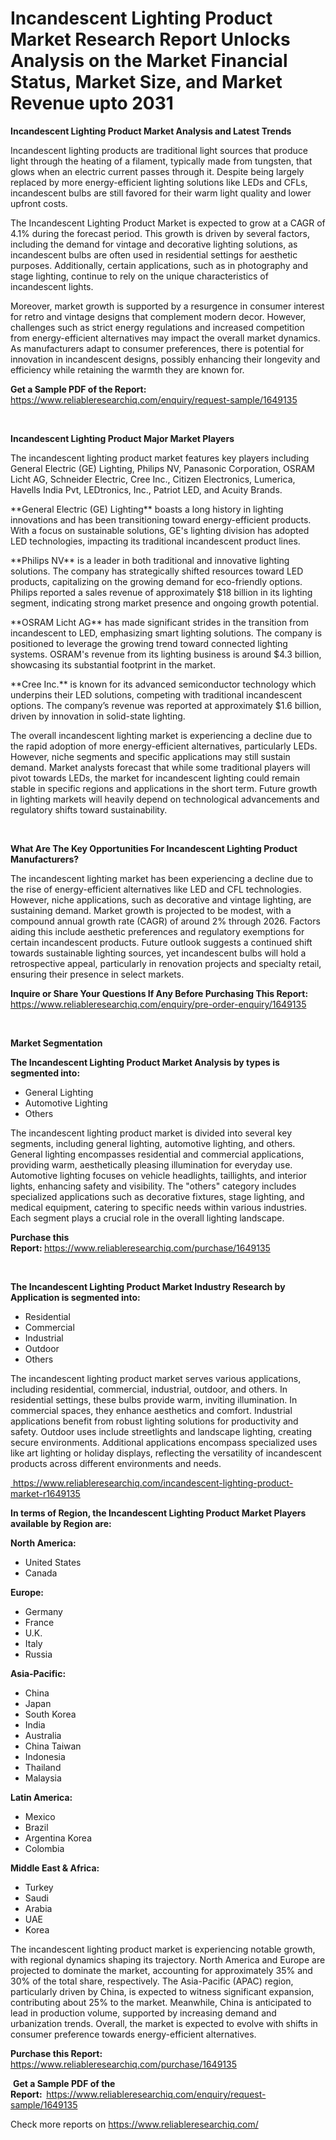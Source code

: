 <p><h1>Incandescent Lighting Product Market Research Report Unlocks Analysis on the Market Financial Status, Market Size, and Market Revenue upto 2031</h1></p><p><strong>Incandescent Lighting Product Market Analysis and Latest Trends</strong></p>
<p><p>Incandescent lighting products are traditional light sources that produce light through the heating of a filament, typically made from tungsten, that glows when an electric current passes through it. Despite being largely replaced by more energy-efficient lighting solutions like LEDs and CFLs, incandescent bulbs are still favored for their warm light quality and lower upfront costs.</p><p>The Incandescent Lighting Product Market is expected to grow at a CAGR of 4.1% during the forecast period. This growth is driven by several factors, including the demand for vintage and decorative lighting solutions, as incandescent bulbs are often used in residential settings for aesthetic purposes. Additionally, certain applications, such as in photography and stage lighting, continue to rely on the unique characteristics of incandescent lights.</p><p>Moreover, market growth is supported by a resurgence in consumer interest for retro and vintage designs that complement modern decor. However, challenges such as strict energy regulations and increased competition from energy-efficient alternatives may impact the overall market dynamics. As manufacturers adapt to consumer preferences, there is potential for innovation in incandescent designs, possibly enhancing their longevity and efficiency while retaining the warmth they are known for.</p></p>
<p><strong>Get a Sample PDF of the Report:&nbsp;</strong> <a href="https://www.reliableresearchiq.com/enquiry/request-sample/1649135?utm_campaign=1834&utm_medium=2&utm_source=Github&utm_content=ia&utm_term=29122024&utm_id=incandescent-lighting-product">https://www.reliableresearchiq.com/enquiry/request-sample/1649135</a></p>
<p>&nbsp;</p>
<p><strong>Incandescent Lighting Product Major Market Players</strong></p>
<p><p>The incandescent lighting product market features key players including General Electric (GE) Lighting, Philips NV, Panasonic Corporation, OSRAM Licht AG, Schneider Electric, Cree Inc., Citizen Electronics, Lumerica, Havells India Pvt, LEDtronics, Inc., Patriot LED, and Acuity Brands.</p><p>**General Electric (GE) Lighting** boasts a long history in lighting innovations and has been transitioning toward energy-efficient products. With a focus on sustainable solutions, GE's lighting division has adopted LED technologies, impacting its traditional incandescent product lines. </p><p>**Philips NV** is a leader in both traditional and innovative lighting solutions. The company has strategically shifted resources toward LED products, capitalizing on the growing demand for eco-friendly options. Philips reported a sales revenue of approximately $18 billion in its lighting segment, indicating strong market presence and ongoing growth potential.</p><p>**OSRAM Licht AG** has made significant strides in the transition from incandescent to LED, emphasizing smart lighting solutions. The company is positioned to leverage the growing trend toward connected lighting systems. OSRAM's revenue from its lighting business is around $4.3 billion, showcasing its substantial footprint in the market.</p><p>**Cree Inc.** is known for its advanced semiconductor technology which underpins their LED solutions, competing with traditional incandescent options. The company’s revenue was reported at approximately $1.6 billion, driven by innovation in solid-state lighting.</p><p>The overall incandescent lighting market is experiencing a decline due to the rapid adoption of more energy-efficient alternatives, particularly LEDs. However, niche segments and specific applications may still sustain demand. Market analysts forecast that while some traditional players will pivot towards LEDs, the market for incandescent lighting could remain stable in specific regions and applications in the short term. Future growth in lighting markets will heavily depend on technological advancements and regulatory shifts toward sustainability.</p></p>
<p>&nbsp;</p>
<p><strong>What Are The Key Opportunities For Incandescent Lighting Product Manufacturers?</strong></p>
<p><p>The incandescent lighting market has been experiencing a decline due to the rise of energy-efficient alternatives like LED and CFL technologies. However, niche applications, such as decorative and vintage lighting, are sustaining demand. Market growth is projected to be modest, with a compound annual growth rate (CAGR) of around 2% through 2026. Factors aiding this include aesthetic preferences and regulatory exemptions for certain incandescent products. Future outlook suggests a continued shift towards sustainable lighting sources, yet incandescent bulbs will hold a retrospective appeal, particularly in renovation projects and specialty retail, ensuring their presence in select markets.</p></p>
<p><strong>Inquire or Share Your Questions If Any Before Purchasing This Report:</strong> <a href="https://www.reliableresearchiq.com/enquiry/pre-order-enquiry/1649135?utm_campaign=1834&utm_medium=2&utm_source=Github&utm_content=ia&utm_term=29122024&utm_id=incandescent-lighting-product">https://www.reliableresearchiq.com/enquiry/pre-order-enquiry/1649135</a></p>
<p>&nbsp;</p>
<p><strong>Market Segmentation</strong></p>
<p><strong>The Incandescent Lighting Product Market Analysis by types is segmented into:</strong></p>
<p><ul><li>General Lighting</li><li>Automotive Lighting</li><li>Others</li></ul></p>
<p><p>The incandescent lighting product market is divided into several key segments, including general lighting, automotive lighting, and others. General lighting encompasses residential and commercial applications, providing warm, aesthetically pleasing illumination for everyday use. Automotive lighting focuses on vehicle headlights, taillights, and interior lights, enhancing safety and visibility. The "others" category includes specialized applications such as decorative fixtures, stage lighting, and medical equipment, catering to specific needs within various industries. Each segment plays a crucial role in the overall lighting landscape.</p></p>
<p><strong>Purchase this Report:&nbsp;</strong><a href="https://www.reliableresearchiq.com/purchase/1649135?utm_campaign=1834&utm_medium=2&utm_source=Github&utm_content=ia&utm_term=29122024&utm_id=incandescent-lighting-product">https://www.reliableresearchiq.com/purchase/1649135</a></p>
<p>&nbsp;</p>
<p><strong>The Incandescent Lighting Product Market Industry Research by Application is segmented into:</strong></p>
<p><ul><li>Residential</li><li>Commercial</li><li>Industrial</li><li>Outdoor</li><li>Others</li></ul></p>
<p><p>The incandescent lighting product market serves various applications, including residential, commercial, industrial, outdoor, and others. In residential settings, these bulbs provide warm, inviting illumination. In commercial spaces, they enhance aesthetics and comfort. Industrial applications benefit from robust lighting solutions for productivity and safety. Outdoor uses include streetlights and landscape lighting, creating secure environments. Additional applications encompass specialized uses like art lighting or holiday displays, reflecting the versatility of incandescent products across different environments and needs.</p></p>
<p><a href="https://www.reliableresearchiq.com/incandescent-lighting-product-market-r1649135?utm_campaign=1834&utm_medium=2&utm_source=Github&utm_content=ia&utm_term=29122024&utm_id=incandescent-lighting-product">&nbsp;https://www.reliableresearchiq.com/incandescent-lighting-product-market-r1649135</a></p>
<p><strong>In terms of Region, the Incandescent Lighting Product Market Players available by Region are:</strong></p>
<p>
    <p> <strong> North America: </strong>
        <ul>
            <li>United States</li>
            <li>Canada</li>
        </ul>
        </p> 
    <p> <strong> Europe: </strong>
        <ul>
            <li>Germany</li>
            <li>France</li>
            <li>U.K.</li>
            <li>Italy</li>
            <li>Russia</li>
        </ul>
        </p> 
    <p> <strong> Asia-Pacific: </strong>
        <ul>
            <li>China</li>
            <li>Japan</li>
            <li>South Korea</li>
            <li>India</li>
            <li>Australia</li>
            <li>China Taiwan</li>
            <li>Indonesia</li>
            <li>Thailand</li>
            <li>Malaysia</li>
        </ul>
        </p> 
    <p> <strong> Latin America: </strong>
        <ul>
            <li>Mexico</li>
            <li>Brazil</li>
            <li>Argentina Korea</li>
            <li>Colombia</li>
        </ul>
        </p> 
    <p> <strong> Middle East & Africa: </strong>
        <ul>
            <li>Turkey</li>
            <li>Saudi</li>
            <li>Arabia</li>
            <li>UAE</li>
            <li>Korea</li>
        </ul>
    </p>
    </p>
<p><p>The incandescent lighting product market is experiencing notable growth, with regional dynamics shaping its trajectory. North America and Europe are projected to dominate the market, accounting for approximately 35% and 30% of the total share, respectively. The Asia-Pacific (APAC) region, particularly driven by China, is expected to witness significant expansion, contributing about 25% to the market. Meanwhile, China is anticipated to lead in production volume, supported by increasing demand and urbanization trends. Overall, the market is expected to evolve with shifts in consumer preference towards energy-efficient alternatives.</p></p>
<p><strong>Purchase this Report: </strong><a href="https://www.reliableresearchiq.com/purchase/1649135?utm_campaign=1834&utm_medium=2&utm_source=Github&utm_content=ia&utm_term=29122024&utm_id=incandescent-lighting-product">https://www.reliableresearchiq.com/purchase/1649135</a></p>
<p>&nbsp;<strong>Get a Sample PDF of the Report:&nbsp;&nbsp;</strong><a href="https://www.reliableresearchiq.com/enquiry/request-sample/1649135?utm_campaign=1834&utm_medium=2&utm_source=Github&utm_content=ia&utm_term=29122024&utm_id=incandescent-lighting-product">https://www.reliableresearchiq.com/enquiry/request-sample/1649135</a></p>
<p><strong></strong></p>
<p>Check more reports on <a href="https://www.reliableresearchiq.com/?utm_campaign=1834&utm_medium=2&utm_source=Github&utm_content=ia&utm_term=29122024&utm_id=incandescent-lighting-product">https://www.reliableresearchiq.com/</a></p>